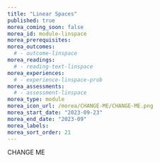 ```yaml
---
title: "Linear Spaces"
published: true
morea_coming_soon: false
morea_id: module-linspace
morea_prerequisites:
morea_outcomes:
  # - outcome-linspace
morea_readings:
  # - reading-text-linspace
morea_experiences:
  # - experience-linspace-prob
morea_assessments:
  # - assessment-linspace
morea_type: module
morea_icon_url: /morea/CHANGE-ME/CHANGE-ME.png
morea_start_date: "2023-09-23"
morea_end_date: "2023-09"
morea_labels:
morea_sort_order: 21
---
```


CHANGE ME
